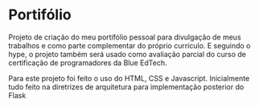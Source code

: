 # Portifólio
Projeto de criação do meu portifólio pessoal para divulgação de meus trabalhos e como parte complementar do próprio currículo. E seguindo o hype, o projeto também será usado como avaliação parcial do curso de certificação de programadores da Blue EdTech.

Para este projeto foi feito o uso do HTML, CSS e Javascript. Inicialmente tudo feito na diretrizes de arquitetura para implementação posterior do Flask
